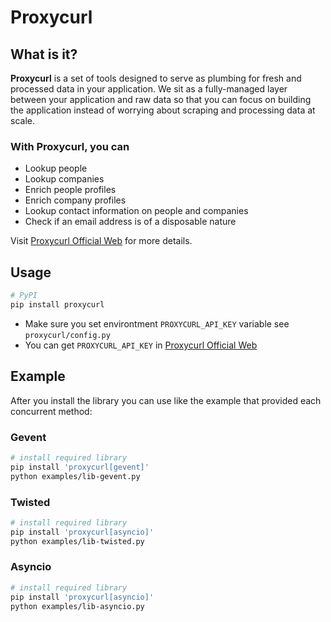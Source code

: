 # Proxycurl
## What is it?
**Proxycurl** is a set of tools designed to serve as plumbing for fresh and processed data in your application. We sit as a fully-managed layer between your application and raw data so that you can focus on building the application instead of worrying about scraping and processing data at scale.

### With Proxycurl, you can
 - Lookup people
 - Lookup companies
 - Enrich people profiles
 - Enrich company profiles
 - Lookup contact information on people and companies
 - Check if an email address is of a disposable nature

Visit [Proxycurl Official Web](https://nubela.co/proxycurl) for more details.

## Usage
```sh
# PyPI
pip install proxycurl
```
* Make sure you set environtment `PROXYCURL_API_KEY` variable see `proxycurl/config.py`
* You can get `PROXYCURL_API_KEY` in [Proxycurl Official Web](https://nubela.co/proxycurl/auth/register)

## Example
After you install the library you can use like the example that provided each concurrent method:

### Gevent
```sh
# install required library
pip install 'proxycurl[gevent]'
python examples/lib-gevent.py
```
### Twisted
```sh
# install required library
pip install 'proxycurl[asyncio]'
python examples/lib-twisted.py
```
### Asyncio
```sh
# install required library
pip install 'proxycurl[asyncio]'
python examples/lib-asyncio.py
```